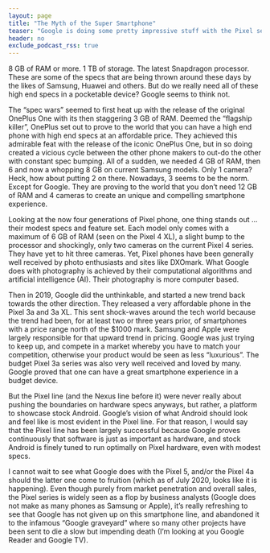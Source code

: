 ```yaml
---
layout: page
title: "The Myth of the Super Smartphone"
teaser: "Google is doing some pretty impressive stuff with the Pixel series, a modest phone by comparison"
header: no
exclude_podcast_rss: true
---
```


8 GB of RAM or more. 1 TB of storage. The latest Snapdragon processor. These are some of the specs that are being thrown around these days by the likes of Samsung, Huawei and others. But do we really need all of these high end specs in a pocketable device? Google seems to think not.

The “spec wars” seemed to first heat up with the release of the original OnePlus One with its then staggering 3 GB of RAM. Deemed the “flagship killer”, OnePlus set out to prove to the world that you can have a high end phone with high end specs at an affordable price. They achieved this admirable feat with the release of the iconic OnePlus One, but in so doing created a vicious cycle between the other phone makers to out-do the other with constant spec bumping. All of a sudden, we needed 4 GB of RAM, then 6 and now a whopping 8 GB on current Samsung models. Only 1 camera? Heck, how about putting 2 on there. Nowadays, 3 seems to be the norm. Except for Google. They are proving to the world that you don’t need 12 GB of RAM and 4 cameras to create an unique and compelling smartphone experience.

Looking at the now four generations of Pixel phone, one thing stands out ... their modest specs and feature set. Each model only comes with a maximum of 6 GB of RAM (seen on the Pixel 4 XL), a slight bump to the processor and shockingly, only two cameras on the current Pixel 4 series. They have yet to hit three cameras. Yet, Pixel phones have been generally well received by photo enthusiasts and sites like DXOmark. What Google does with photography is achieved by their computational algorithms and artificial intelligence (AI). Their photography is more computer based.

Then in 2019, Google did the unthinkable, and started a new trend back towards the other direction. They released a very affordable phone in the Pixel 3a and 3a XL. This sent shock-waves around the tech world because the trend had been, for at least two or three years prior, of smartphones with a price range north of the $1000 mark. Samsung and Apple were largely responsible for that upward trend in pricing. Google was just trying to keep up, and compete in a market whereby you have to match your competition, otherwise your product would be seen as less “luxurious”. The budget Pixel 3a series was also very well received and loved by many. Google proved that one can have a great smartphone experience in a budget device.

But the Pixel line (and the Nexus line before it) were never really about pushing the boundaries on hardware specs anyways, but rather, a platform to showcase stock Android. Google’s vision of what Android should look and feel like is most evident in the Pixel line. For that reason, I would say that the Pixel line has been largely successful because Google proves continuously that software is just as important as hardware, and stock Android is finely tuned to run optimally on Pixel hardware, even with modest specs.

I cannot wait to see what Google does with the Pixel 5, and/or the Pixel 4a should the latter one come to fruition (which as of July 2020, looks like it is happening). Even though purely from market penetration and overall sales, the Pixel series is widely seen as a flop by business analysts (Google does not make as many phones as Samsung or Apple), it’s really refreshing to see that Google has not given up on this smartphone line, and abandoned it to the infamous “Google graveyard” where so many other projects have been sent to die a slow but impending death (I’m looking at you Google Reader and Google TV).
